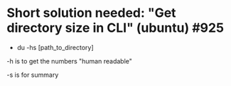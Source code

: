 # Short solution needed: "Get directory size in CLI" (ubuntu) #925

- du -hs [path_to_directory]

-h is to get the numbers "human readable"

-s is for summary